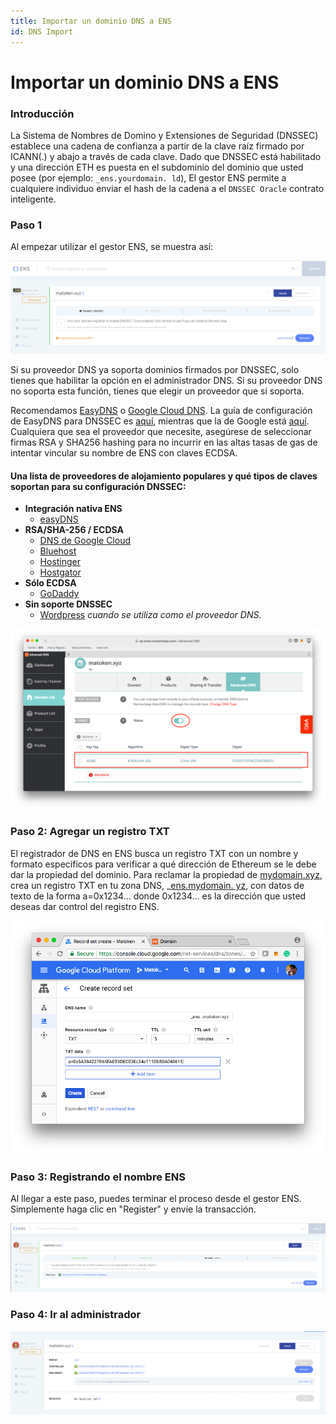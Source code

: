 ```yaml
---
title: Importar un dominio DNS a ENS
id: DNS Import
---
```


# Importar un dominio DNS a ENS

### Introducción

La Sistema de Nombres de Domino y Extensiones de Seguridad (DNSSEC) establece una cadena de confianza a partir de la clave raíz firmado por ICANN(.) y abajo a través de cada clave. Dado que DNSSEC está habilitado y una dirección ETH es puesta en el subdominio del dominio que usted posee (por ejemplo: `_ens.yourdomain. ld`), El gestor ENS permite a cualquiere individuo enviar el hash de la cadena a el `DNSSEC Oracle` contrato inteligente.

### Paso 1

Al empezar utilizar el gestor ENS, se muestra así:

![Opening the manager app.](./img/dns-1.png "Opening the manager app.")


Si su proveedor DNS ya soporta dominios firmados por DNSSEC, solo tienes que habilitar la opción en el administrador DNS. Si su proveedor DNS no soporta esta función, tienes que elegir un proveedor que si soporta.

Recomendamos [EasyDNS](https://www.easydns.com) o [Google Cloud DNS](https://cloudplatform.googleblog.com/2017/11/DNSSEC-now-available-in-Cloud-DNS.html). La guía de configuración de EasyDNS para DNSSEC es [aquí](https://fusion.easydns.com/Knowledgebase/Article/View/18/7/dnssec), mientras que la de Google está [aquí](https://cloud.google.com/dns/dnssec-config). Cualquiera que sea el proveedor que necesite, asegúrese de seleccionar firmas RSA y SHA256 hashing para no incurrir en las altas tasas de gas de intentar vincular su nombre de ENS con claves ECDSA.

#### Una lista de proveedores de alojamiento populares y qué tipos de claves soportan para su configuración DNSSEC:

* **Integración nativa ENS**
  * [easyDNS](https://easydns.com/)
* **RSA/SHA-256 / ECDSA**
  * [DNS de Google Cloud](https://cloud.google.com/dns)
  * [Bluehost](https://www.bluehost.com/)
  * [Hostinger](https://hostinger.com)
  * [Hostgator](https://hostgator.com)
* **Sólo ECDSA**
  * [GoDaddy](https://www.godaddy.com)
* **Sin soporte DNSSEC**
  * [Wordpress](https://www.wordpress.com) _cuando se utiliza como el proveedor DNS._

![Enable DNSSEC](./img/dns-2.png "Enabling DNSSEC on your domain host.")

### Paso 2: Agregar un registro TXT

El registrador de DNS en ENS busca un registro TXT con un nombre y formato específicos para verificar a qué dirección de Ethereum se le debe dar la propiedad del dominio. Para reclamar la propiedad de [mydomain.xyz](https://mydomain.xyz), crea un registro TXT en tu zona DNS, \_[ens.mydomain. yz](https://ens.mydomain.xyz), con datos de texto de la forma a=0x1234... donde 0x1234... es la dirección que usted deseas dar control del registro ENS.

![Creating a TXT Record](./img/dns-3.png "Creating a TXT record.")

### Paso 3: Registrando el nombre ENS

Al llegar a este paso, puedes terminar el proceso desde el gestor ENS. Simplemente haga clic en "Register" y envíe la transacción.

![Register the DNS name on the manager app](./img/dns-4.png "Registering your DNS name on the manager app.")

### Paso 4: Ir al administrador

![Confirming setup.](./img/dns-5.png "After you register, you can update you ENS Name Records.")
